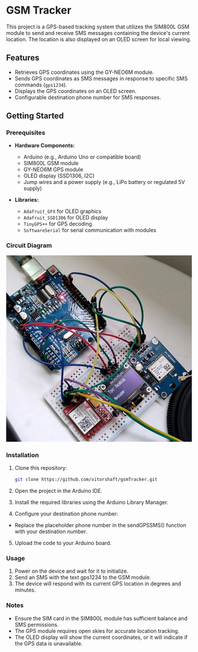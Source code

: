 # GSM Tracker

This project is a GPS-based tracking system that utilizes the SIM800L GSM module to send and receive SMS messages containing the device's current location. The location is also displayed on an OLED screen for local viewing.

## Features

- Retrieves GPS coordinates using the GY-NEO6M module.
- Sends GPS coordinates as SMS messages in response to specific SMS commands (`gps1234`).
- Displays the GPS coordinates on an OLED screen.
- Configurable destination phone number for SMS responses.

## Getting Started

### Prerequisites

- **Hardware Components:**
  - Arduino (e.g., Arduino Uno or compatible board)
  - SIM800L GSM module
  - GY-NEO6M GPS module
  - OLED display (SSD1306, I2C)
  - Jump wires and a power supply (e.g., LiPo battery or regulated 5V supply)

- **Libraries:**
  - `Adafruit_GFX` for OLED graphics
  - `Adafruit_SSD1306` for OLED display
  - `TinyGPS++` for GPS decoding
  - `SoftwareSerial` for serial communication with modules

### Circuit Diagram

![GSM Tracker Setup](project_setup.jpg)

### Installation

1. Clone this repository:
   ```bash
   git clone https://github.com/vitorshaft/gsmTracker.git
2. Open the project in the Arduino IDE.

3. Install the required libraries using the Arduino Library Manager.

4. Configure your destination phone number:

- Replace the placeholder phone number in the sendGPSSMS() function with your destination number.
5. Upload the code to your Arduino board.

### Usage
1. Power on the device and wait for it to initialize.
2. Send an SMS with the text gps1234 to the GSM module.
3. The device will respond with its current GPS location in degrees and minutes.

### Notes
- Ensure the SIM card in the SIM800L module has sufficient balance and SMS permissions.
- The GPS module requires open skies for accurate location tracking.
- The OLED display will show the current coordinates, or it will indicate if the GPS data is unavailable.